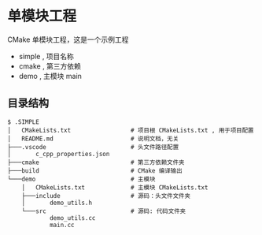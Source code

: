 
# 单模块工程

CMake 单模块工程，这是一个示例工程

- simple   , 项目名称
- cmake    , 第三方依赖
- demo     , 主模块 main

## 目录结构

```
$ .SIMPLE      
│   CMakeLists.txt                 # 项目根 CMakeLists.txt , 用于项目配置
│   README.md                      # 说明文档，无关
├───.vscode                        # 头文件路径配置
│       c_cpp_properties.json
├───cmake                          # 第三方依赖文件夹
├───build                          # CMake 编译输出
└───demo                           # 主模块
    │   CMakeLists.txt             # 主模块 CMakeLists.txt                    
    ├───include                    # 源码：头文件文件夹
    │       demo_utils.h
    └───src                        # 源码: 代码文件夹
            demo_utils.cc
            main.cc
```

